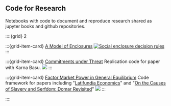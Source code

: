 ## Code for Research

Notebooks with code to document and reproduce research shared as jupyter books and github repositories.

::::{grid} 2

:::{grid-item-card} [A Model of Enclosures](https://jhconning.github.io/enclosure_book/content.html)
[![Social enclosure decision rules](social_opt_cond.png)](https://jhconning.github.io/DevII) 
:::


:::{grid-item-card} [Commitments under Threat](https://jhconning.github.io/commitments/)
Replication code for paper with Karna Basu.
[![](RPconstraint.gif)](https://jhconning.github.io/commitments/)
:::

:::{grid-item-card} [Factor Market Power in General Equilibrium](https://github.com/jhconning/geqfarm)
Code framework for papers including "[Latifundia Economics](https://drive.google.com/file/d/1-9--pUqo_ppfc8E-SQn9ElJRUYIw-X2p/view?usp=sharing)" and "[On the Causes of Slavery and Serfdom: Domar Revisited](https://drive.google.com/file/d/1EZZJdDASDdlpFHRbnSXL9aohyl5V0Q7z/view?usp=sharing)"
[![](latifundia.png)](https://github.com/jhconning/geqfarm)
:::

::::

